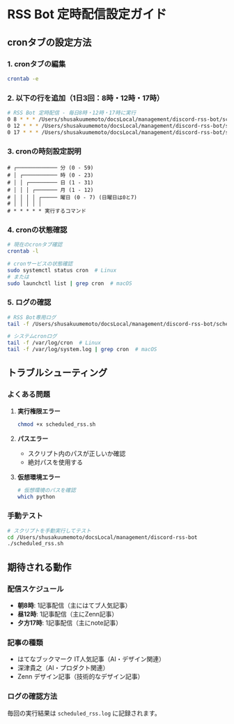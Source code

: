 # RSS Bot 定時配信設定ガイド

## cronタブの設定方法

### 1. cronタブの編集
```bash
crontab -e
```

### 2. 以下の行を追加（1日3回：8時・12時・17時）
```bash
# RSS Bot 定時配信 - 毎日8時・12時・17時に実行
0 8 * * * /Users/shusakuumemoto/docsLocal/management/discord-rss-bot/scheduled_rss.sh
0 12 * * * /Users/shusakuumemoto/docsLocal/management/discord-rss-bot/scheduled_rss.sh
0 17 * * * /Users/shusakuumemoto/docsLocal/management/discord-rss-bot/scheduled_rss.sh
```

### 3. cronの時刻設定説明
```
# ┌───────────── 分 (0 - 59)
# │ ┌─────────── 時 (0 - 23)
# │ │ ┌───────── 日 (1 - 31)
# │ │ │ ┌─────── 月 (1 - 12)
# │ │ │ │ ┌───── 曜日 (0 - 7) (日曜日は0と7)
# │ │ │ │ │
# * * * * * 実行するコマンド
```

### 4. cronの状態確認
```bash
# 現在のcronタブ確認
crontab -l

# cronサービスの状態確認
sudo systemctl status cron  # Linux
# または
sudo launchctl list | grep cron  # macOS
```

### 5. ログの確認
```bash
# RSS Bot専用ログ
tail -f /Users/shusakuumemoto/docsLocal/management/discord-rss-bot/scheduled_rss.log

# システムcronログ
tail -f /var/log/cron  # Linux
tail -f /var/log/system.log | grep cron  # macOS
```

## トラブルシューティング

### よくある問題
1. **実行権限エラー**
   ```bash
   chmod +x scheduled_rss.sh
   ```

2. **パスエラー**
   - スクリプト内のパスが正しいか確認
   - 絶対パスを使用する

3. **仮想環境エラー**
   ```bash
   # 仮想環境のパスを確認
   which python
   ```

### 手動テスト
```bash
# スクリプトを手動実行してテスト
cd /Users/shusakuumemoto/docsLocal/management/discord-rss-bot
./scheduled_rss.sh
```

## 期待される動作

### 配信スケジュール
- **朝8時**: 1記事配信（主にはてブ人気記事）
- **昼12時**: 1記事配信（主にZenn記事）
- **夕方17時**: 1記事配信（主にnote記事）

### 記事の種類
- はてなブックマーク IT人気記事（AI・デザイン関連）
- 深津貴之（AI・プロダクト関連）
- Zenn デザイン記事（技術的なデザイン記事）

### ログの確認方法
毎回の実行結果は `scheduled_rss.log` に記録されます。